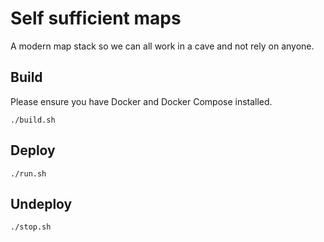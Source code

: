 # Self sufficient maps

A modern map stack so we can all work in a cave and not rely on anyone.

## Build

Please ensure you have Docker and Docker Compose installed.

`./build.sh`

## Deploy

`./run.sh`

## Undeploy

`./stop.sh`
